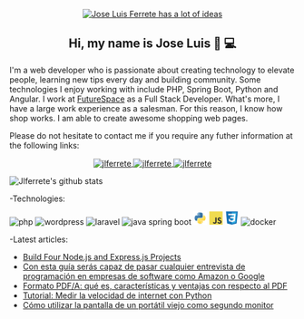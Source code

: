 <!-- [![Jose Luis Ferrete has a lot of ideas.](https://train-eze.com/wp-content/uploads/2018/09/under-construction-2891888_1920-1-1600x800.jpg "We're working on our new Github profile. Stay tuned.")](https://jlferrete.com) -->

<p align="center">
	<a href="https://jlferrete.com"><img src="https://jlferrete.com/wp-content/uploads/2020/07/jlferrete-optimize.gif" alt="Jose Luis Ferrete has a lot of ideas"/></a>
</p>

<h2 align="center">Hi, my name is Jose Luis 👋 💻 </h2>

I'm a web developer who is passionate about creating technology to elevate people, learning new tips every day and building community. Some technologies I enjoy working with include PHP, Spring Boot, Python and Angular. I work at [FutureSpace](https://www.futurespace.es/) as a Full Stack Developer. What's more, I have a large work experience as a salesman. For this reason, I know how shop works. I am able to create awesome shopping web pages.

Please do not hesitate to contact me if you require any futher information at the following links:

<p align="center">
  <a href="https://jlferrete.com" target="blank">
    <img align="center" src="https://cdn.jsdelivr.net/npm/simple-icons@3.0.1/icons/firefox.svg" alt="jlferrete" height="24px" width="24px" />
  </a>
  <a href="https://twitter.com/jlferrete" target="blank">
    <img align="center" src="https://cdn.jsdelivr.net/npm/simple-icons@3.0.1/icons/linkedin.svg" alt="jlferrete" height="24px" width="24px" />
  </a>
  <a href="https://twitter.com/jlferrete" target="blank">
    <img align="center" src="https://cdn.jsdelivr.net/npm/simple-icons@3.0.1/icons/twitter.svg" alt="jlferrete" height="24px" width="24px" />
  </a>
</p>

![Jlferrete's github stats](https://github-readme-stats.vercel.app/api?username=jlferrete&show_icons=true&theme=dark)

<p align="left">-Technologies:</p>
<p align="left">
  <img src="https://github.com/konpa/devicon/blob/master/icons/php/php-original.svg" alt="php" width="24px" height="24px"/>
  <img src="https://github.com/konpa/devicon/blob/master/icons/wordpress/wordpress-original.svg" alt="wordpress" width="24px" height="24px"/>
  <img src="https://github.com/konpa/devicon/blob/master/icons/laravel/laravel-plain-wordmark.svg" alt="laravel" width="24px" height="24px"/>
  <img src="https://github.com/konpa/devicon/blob/master/icons/java/java-original-wordmark.svg" alt="java spring boot" width="24px" height="24px"/>
  <img src="https://github.com/devicons/devicon/blob/master/icons/python/python-original.svg" alt="python" width="24px" height="24px"/>
  <img src="https://github.com/devicons/devicon/blob/master/icons/javascript/javascript-original.svg" alt="javascript" width="24px" height="24px"/>
  <img src="https://github.com/devicons/devicon/blob/master/icons/css3/css3-original.svg" alt="css3" width="24px" height="24px"/>
  <img src="https://github.com/konpa/devicon/blob/master/icons/docker/docker-original-wordmark.svg" alt="docker" width="24px" height="24px"/>
</p>

-Latest articles: 
- [Build Four Node.js and Express.js Projects](https://jlferrete.com/blog/build-four-node-js-and-express-js-projects-3/)
- [Con esta guía serás capaz de pasar cualquier entrevista de programación en empresas de software como Amazon o Google](https://jlferrete.com/blog/con-esta-guia-seras-capaz-de-pasar-cualquier-entrevista-de-programacion-en-empresas-de-software-como-amazon-o-google/)
- [Formato PDF/A: qué es, características y ventajas con respecto al PDF](https://jlferrete.com/blog/formato-pdf-a-que-es-caracteristicas-y-ventajas-con-respecto-al-pdf/)
- [Tutorial: Medir la velocidad de internet con Python](https://jlferrete.com/blog/tutorial-medir-la-velocidad-de-internet-con-python/)
- [Cómo utilizar la pantalla de un portátil viejo como segundo monitor](https://jlferrete.com/blog/como-utilizar-la-pantalla-de-un-portatil-viejo-como-segundo-monitor/)
